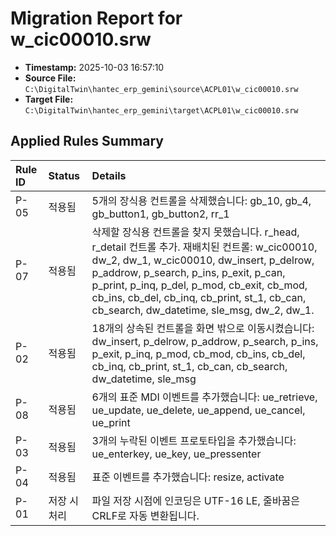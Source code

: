# Migration Report for w_cic00010.srw

- **Timestamp:** 2025-10-03 16:57:10
- **Source File:** `C:\DigitalTwin\hantec_erp_gemini\source\ACPL01\w_cic00010.srw`
- **Target File:** `C:\DigitalTwin\hantec_erp_gemini\target\ACPL01\w_cic00010.srw`

## Applied Rules Summary

| Rule ID | Status    | Details                               |
|:--------|:----------|:--------------------------------------|
| P-05 | 적용됨 | 5개의 장식용 컨트롤을 삭제했습니다: gb_10, gb_4, gb_button1, gb_button2, rr_1 |
| P-07 | 적용됨 | 삭제할 장식용 컨트롤을 찾지 못했습니다. r_head, r_detail 컨트롤 추가. 재배치된 컨트롤: w_cic00010, dw_2, dw_1, w_cic00010, dw_insert, p_delrow, p_addrow, p_search, p_ins, p_exit, p_can, p_print, p_inq, p_del, p_mod, cb_exit, cb_mod, cb_ins, cb_del, cb_inq, cb_print, st_1, cb_can, cb_search, dw_datetime, sle_msg, dw_2, dw_1. |
| P-02 | 적용됨 | 18개의 상속된 컨트롤을 화면 밖으로 이동시켰습니다: dw_insert, p_delrow, p_addrow, p_search, p_ins, p_exit, p_inq, p_mod, cb_mod, cb_ins, cb_del, cb_inq, cb_print, st_1, cb_can, cb_search, dw_datetime, sle_msg |
| P-08 | 적용됨 | 6개의 표준 MDI 이벤트를 추가했습니다: ue_retrieve, ue_update, ue_delete, ue_append, ue_cancel, ue_print |
| P-03 | 적용됨 | 3개의 누락된 이벤트 프로토타입을 추가했습니다: ue_enterkey, ue_key, ue_pressenter |
| P-04 | 적용됨 | 표준 이벤트를 추가했습니다: resize, activate |
| P-01 | 저장 시 처리 | 파일 저장 시점에 인코딩은 UTF-16 LE, 줄바꿈은 CRLF로 자동 변환됩니다. |
